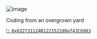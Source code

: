 ![image](https://github.com/0xmangoseason/0xmangoseason/assets/158004027/3d922e5a-2483-4c76-81c8-0f29e23100ca)

Coding from an overgrown yard

[`🔑 0x632731124B1221522d8ef43Cb983`](https://etherscan.io/token/0x454626500ba798201e5189005667dfe216e40b3e?a=0x632731124b1221522d8ef43cb9835fe3f3c16c45)
